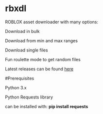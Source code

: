 # rbxdl
ROBLOX asset downloader with many options:
  <p>Download in bulk</p>
  <p>Download from min and max ranges</p>
  <p>Download single files</p>
  <p>Fun roulette mode to get random files</p>

<p>Latest releases can be found <a href="https://github.com/Modnark/rbxdl/releases">here</a></p>

#Prerequisites
<p>Python 3.x</p>
<p>Python Requests library</p>
  <p>can be installed with: <strong>pip install requests</strong></p> 
